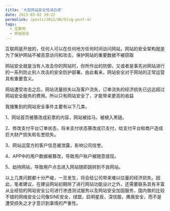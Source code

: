 ```yaml
---
title: '大型网站安全性读后感'
date: 2023-03-02 19:22
permalink: /posts/2012/08/blog-post-4/
tags:
  - 互联网
  - 网站安全
---
```

互联网是开放的，任何人可以在任何地方任何时间访问网站，网站的安全架构就是为了保护网站不被恶意访问和攻击，保护网站的重要数据不被窃取

  网站安全就是当有人攻击你的网站时，你所作出的防御，又或者是事先对网站进行的一系列防止别人攻击的安全防护部署。由此看来，网站安全对于网站的正常运营具有重要意义。

  网站遭受攻击之后，网站流量损失以及客户流失，订单流失的经济损失已远远超过网站安全服务的费用。所以只有网站安全了，才能带来更高的收益

我搜集到的网站安全事件主要有以下几类，

1、网站首页被篡改成彩票的内容，网站被挂马，被植入黑链。

2、修改支付平台订单状态，将未支付状态篡改成已支付，给支付平台和商户造成巨大财产损失和名誉损失。

3、网站运营方的客户信息被泄露，影响公司信誉。

4、APP中的用户数据被篡改，导致用户账户被随意提现。

5、劫持网站，导致用户点击进入网站随即跳转到不良网站。

  以上几类问题都十分严峻，一旦发生，将会给公司带来难以估量的经济损失。因此，笔者建议，在建设网站初期除了进行网站功能设计之外，还需要联系具有丰富从业经验的网站安全公司进行渗透测试服务以及网站安全加固服务，国内做的比较不错的网络安全公司像SINE安全，绿盟，启明星辰，深信服，鹰盾安全，而不是遭受损失之才才意识到事情的严重性。

